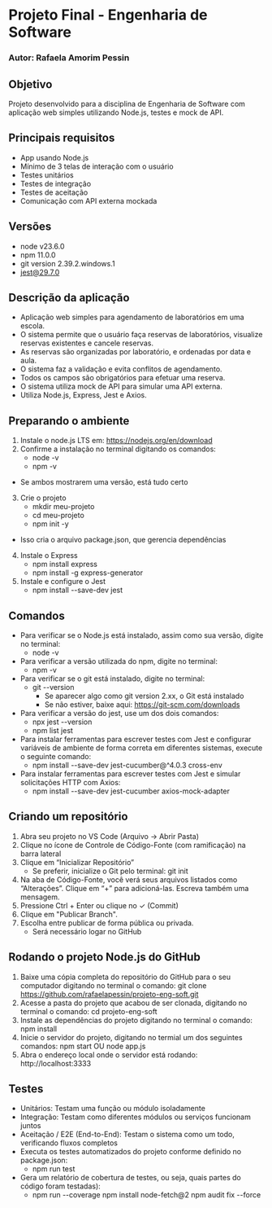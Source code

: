 # Projeto Final - Engenharia de Software
### Autor: Rafaela Amorim Pessin

## Objetivo
Projeto desenvolvido para a disciplina de Engenharia de Software com aplicação web simples utilizando Node.js, testes e mock de API.

## Principais requisitos
- App usando Node.js
- Mínimo de 3 telas de interação com o usuário
- Testes unitários
- Testes de integração
- Testes de aceitação
- Comunicação com API externa mockada

## Versões
- node v23.6.0 
- npm 11.0.0
- git version 2.39.2.windows.1
- jest@29.7.0

## Descrição da aplicação
- Aplicação web simples para agendamento de laboratórios em uma escola.
- O sistema permite que o usuário faça reservas de laboratórios, visualize reservas existentes e cancele reservas.
- As reservas são organizadas por laboratório, e ordenadas por data e aula.
- O sistema faz a validação e evita conflitos de agendamento.
- Todos os campos são obrigatórios para efetuar uma reserva.
- O sistema utiliza mock de API para simular uma API externa.
- Utiliza Node.js, Express, Jest e Axios.

## Preparando o ambiente
1. Instale o node.js LTS em: https://nodejs.org/en/download
2. Confirme a instalação no terminal digitando os comandos:
    - node -v
    - npm -v
- Se ambos mostrarem uma versão, está tudo certo
3. Crie o projeto
    - mkdir meu-projeto
    - cd meu-projeto
    - npm init -y
- Isso cria o arquivo package.json, que gerencia dependências
4. Instale o Express
    - npm install express
    - npm install -g express-generator
5. Instale e configure o Jest
    - npm install --save-dev jest

## Comandos
- Para verificar se o Node.js está instalado, assim como sua versão, digite no terminal: 
    - node -v
- Para verificar a versão utilizada do npm, digite no terminal: 
    - npm -v
- Para verificar se o git está instalado, digite no terminal: 
    - git --version
        - Se aparecer algo como git version 2.xx, o Git está instalado
        - Se não estiver, baixe aqui: https://git-scm.com/downloads
- Para verificar a versão do jest, use um dos dois comandos: 
    - npx jest --version
    - npm list jest
- Para instalar ferramentas para escrever testes com Jest e configurar variáveis de ambiente de forma correta em diferentes sistemas, execute o seguinte comando:
    - npm install --save-dev jest-cucumber@^4.0.3 cross-env
- Para instalar ferramentas para escrever testes com Jest e simular solicitações HTTP com Axios:
    - npm install --save-dev jest-cucumber axios-mock-adapter

## Criando um repositório
1. Abra seu projeto no VS Code (Arquivo → Abrir Pasta)
2. Clique no ícone de Controle de Código-Fonte (com ramificação) na barra lateral
3. Clique em “Inicializar Repositório”
    - Se preferir, inicialize o Git pelo terminal: git init
4. Na aba de Código-Fonte, você verá seus arquivos listados como “Alterações”. Clique em “+” para adicioná-las. Escreva também uma mensagem.
5. Pressione Ctrl + Enter ou clique no ✓ (Commit)
6. Clique em "Publicar Branch".
7. Escolha entre publicar de forma pública ou privada. 
    - Será necessário logar no GitHub

## Rodando o projeto Node.js do GitHub
1. Baixe uma cópia completa do repositório do GitHub para o seu computador digitando no terminal o comando: git clone https://github.com/rafaelapessin/projeto-eng-soft.git
2. Acesse a pasta do projeto que acabou de ser clonada, digitando no terminal o comando: cd projeto-eng-soft
3. Instale as dependências do projeto digitando no terminal o comando: npm install
4. Inicie o servidor do projeto, digitando no termial um dos seguintes comandos: npm start OU node app.js
5. Abra o endereço local onde o servidor está rodando: http://localhost:3333

## Testes
- Unitários: Testam uma função ou módulo isoladamente
- Integração: Testam como diferentes módulos ou serviços funcionam juntos
- Aceitação / E2E (End-to-End): Testam o sistema como um todo, verificando fluxos completos
- Executa os testes automatizados do projeto conforme definido no package.json:
  - npm run test
- Gera um relatório de cobertura de testes, ou seja, quais partes do código foram testadas):
  - npm run --coverage
npm install node-fetch@2
npm audit fix --force